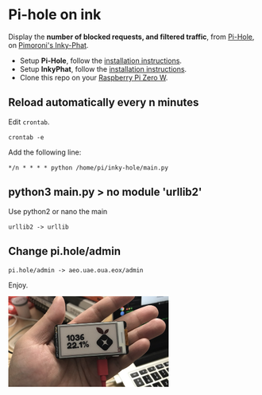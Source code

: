 # Pi-hole on ink 

Display the **number of blocked requests, and filtered traffic**, from [Pi-Hole](https://pi-hole.net), on [Pimoroni's Inky-Phat](https://github.com/pimoroni/inky-phat/issues).

- Setup **Pi-Hole**, follow the [installation instructions](https://learn.adafruit.com/pi-hole-ad-blocker-with-pi-zero-w/install-pi-hole).
- Setup **InkyPhat**, follow the [installation instructions](https://learn.pimoroni.com/tutorial/sandyj/getting-started-with-inky-phat).
- Clone this repo on your [Raspberry Pi Zero W](https://www.raspberrypi.org/products/).

## Reload automatically every n minutes

Edit `crontab`. 

```
crontab -e
```

Add the following line:

```
*/n * * * * python /home/pi/inky-hole/main.py
```

## python3 main.py > no module 'urllib2'

Use python2 or nano the main
```
urllib2 -> urllib
```

## Change pi.hole/admin 

```
pi.hole/admin -> aeo.uae.oua.eox/admin
```

Enjoy.

<img src='https://raw.githubusercontent.com/nuoxoxo/pihole-on-ink/master/00.jpg' width="64%"/>


